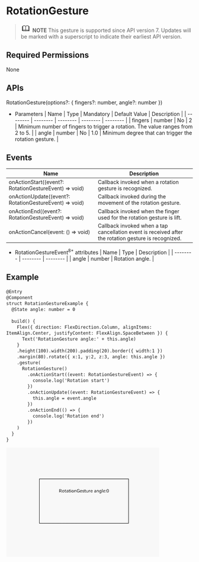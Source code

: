# RotationGesture


> ![icon-note.gif](public_sys-resources/icon-note.gif) **NOTE**
> This gesture is supported since API version 7. Updates will be marked with a superscript to indicate their earliest API version.


## Required Permissions

None


## APIs

RotationGesture(options?: { fingers?: number, angle?: number })

- Parameters
    | Name | Type | Mandatory | Default Value | Description | 
  | -------- | -------- | -------- | -------- | -------- |
  | fingers | number | No | 2 | Minimum number of fingers to trigger a rotation. The value ranges from 2 to 5. | 
  | angle | number | No | 1.0 | Minimum degree that can trigger the rotation gesture. | 


## Events

  | Name | Description | 
| -------- | -------- |
| onActionStart((event?: RotationGestureEvent) =&gt; void) | Callback invoked when a rotation gesture is recognized. | 
| onActionUpdate((event?: RotationGestureEvent) =&gt; void) | Callback invoked during the movement of the rotation gesture. | 
| onActionEnd((event?: RotationGestureEvent) =&gt; void) | Callback invoked when the finger used for the rotation gesture is lift. | 
| onActionCancel(event: () =&gt; void) | Callback invoked when a tap cancellation event is received after the rotation gesture is recognized. | 

- RotationGestureEvent<sup>8+</sup> attributes
    | Name | Type | Description | 
  | -------- | -------- | -------- |
  | angle | number | Rotation angle. | 


## Example


```
@Entry
@Component
struct RotationGestureExample {
  @State angle: number = 0

  build() {
    Flex({ direction: FlexDirection.Column, alignItems: ItemAlign.Center, justifyContent: FlexAlign.SpaceBetween }) {
      Text('RotationGesture angle:' + this.angle)
    }
    .height(100).width(200).padding(20).border({ width:1 })
    .margin(80).rotate({ x:1, y:2, z:3, angle: this.angle })
    .gesture(
      RotationGesture()
        .onActionStart((event: RotationGestureEvent) => {
          console.log('Rotation start')
        })
        .onActionUpdate((event: RotationGestureEvent) => {
          this.angle = event.angle
        })
        .onActionEnd(() => {
          console.log('Rotation end')
        })
    )
  }
}
```

![en-us_image_0000001256858403](figures/en-us_image_0000001256858403.gif)
